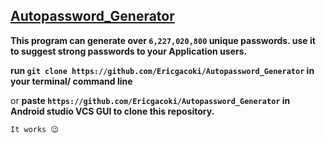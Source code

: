 ## <u>Autopassword_Generator</u>
<b>This program can generate over `6,227,020,800` unique passwords. use it to suggest strong passwords to your Application users.</b>

<b>run `git clone https://github.com/Ericgacoki/Autopassword_Generator` in your terminal/ command line</b>
  
or <b>paste `https://github.com/Ericgacoki/Autopassword_Generator` in Android studio VCS GUI to clone this repository.</b>

`It works 😉`
